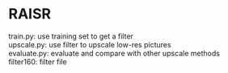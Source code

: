# RAISR  
train.py: use training set to get a filter  
upscale.py: use filter to upscale low-res pictures  
evaluate.py: evaluate and compare with other upscale methods  
filter160: filter file  


